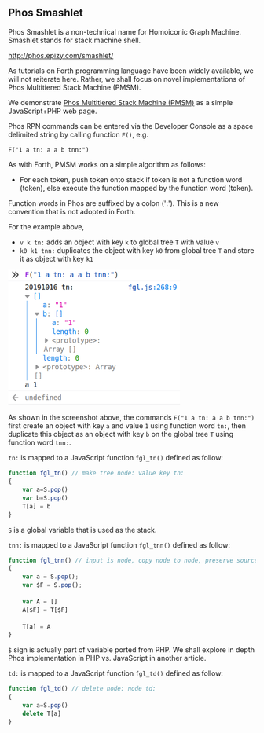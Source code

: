 ## Phos Smashlet

Phos Smashlet is a non-technical name for Homoiconic Graph Machine. Smashlet stands for stack machine shell.

http://phos.epizy.com/smashlet/

As tutorials on Forth programming language have been widely available, we will not reiterate here. Rather, we shall focus on novel implementations of Phos Multitiered Stack Machine (PMSM).

We demonstrate [Phos Multitiered Stack Machine (PMSM)](http://phos.epizy.com/pmsm/) as a simple JavaScript+PHP web page.

Phos RPN commands can be entered via the Developer Console as a space delimited string by calling function `F()`, e.g.

```
F("1 a tn: a a b tnn:")
```

As with Forth, PMSM works on a simple algorithm as follows:

- For each token, push token onto stack if token is not a function word (token), else execute the function mapped by the function word (token).

Function words in Phos are suffixed by a colon (':'). This is a new convention that is not adopted in Forth.

For the example above, 

- `v k tn:` adds an object with key `k` to global tree `T` with value `v`
- `k0 k1 tnn:` duplicates the object with key `k0` from global tree `T` and store it as object with key `k1`

<img src="https://github.com/udexon/GOEHDOM/blob/master/phos.png" width="350" title="hover text">

As shown in the screenshot above, the commands `F("1 a tn: a a b tnn:")` first create an object with key `a` and value `1` using function word `tn:`, then duplicate this object as an object with key `b` on the global tree `T` using function word `tnn:`.

`tn:` is mapped to a JavaScript function `fgl_tn()` defined as follow:

```javascript
function fgl_tn() // make tree node: value key tn:
{
    var a=S.pop()
    var b=S.pop()
    T[a] = b
}
```

`S` is a global variable that is used as the stack.

`tnn:` is mapped to a JavaScript function `fgl_tnn()` defined as follow:

```javascript
function fgl_tnn() // input is node, copy node to node, preserve source node name: source target  tnn:
{
    var a = S.pop();
    var $F = S.pop();

    var A = []
    A[$F] = T[$F]

    T[a] = A
}
```

`$` sign is actually part of variable ported from PHP. We shall explore in depth Phos implementation in PHP vs. JavaScript in another article.

`td:` is mapped to a JavaScript function `fgl_td()` defined as follow:

```javascript
function fgl_td() // delete node: node td:
{
    var a=S.pop()
    delete T[a]
}
```
